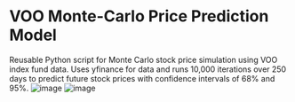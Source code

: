 # VOO Monte-Carlo Price Prediction Model
Reusable Python script for Monte Carlo stock price simulation using VOO index fund data. Uses yfinance for data and runs 10,000 iterations over 250 days to predict future stock prices with confidence intervals of 68% and 95%.
![image](https://github.com/user-attachments/assets/6b222288-4d5e-4938-896e-6e83b1d7d269)
![image](https://github.com/user-attachments/assets/30191d36-4430-490d-9fcf-4dd54d7dceae)
